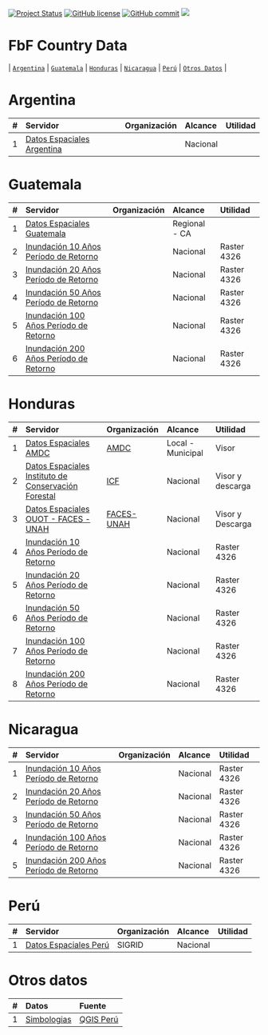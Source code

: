 [![Project Status](https://www.repostatus.org/badges/latest/active.svg)](https://www.repostatus.org/#active)
[![GitHub license](https://img.shields.io/github/license/Naereen/StrapDown.js.svg)](https://github.com/Naereen/StrapDown.js/blob/master/LICENSE)
[![GitHub commit](https://img.shields.io/github/last-commit/pcm-dpc/COVID-19)](https://github.com/klauswiese/FbF_Country_Data/commits)
![](https://visitor-badge.laobi.icu/badge?page_id=klauswiese.klauswiese/FbF_Country_Data) 

# FbF Country Data

\| [`Argentina`](#argentina) \| [`Guatemala`](#guatemala) \| [`Honduras`](#honduras) \| [`Nicaragua`](#nicaragua) \| [`Perú`](#perú) \| [`Otros Datos`](#otros-datos) \| 

# Argentina

| # | Servidor | Organización | Alcance | Utilidad |
| :---: | :--- | :--- | :--- |  :--- | 
| 1 | [Datos Espaciales Argentina](https://www.idera.gob.ar/index.php?option=com_content&view=article&id=335:geoservicios&catid=33:services&Itemid=302) |  | Nacional | |


# Guatemala

| # | Servidor | Organización | Alcance | Utilidad |
| :---: | :--- | :--- | :--- |  :--- | 
| 1 | [Datos Espaciales Guatemala](https://rmgir.proyectonesoamerica.org/index.php) |  | Regional - CA | |
| 2 | [Inundación 10 Años Período de Retorno](Floods/GT_10yr_rp.tif) | | Nacional | Raster 4326 |
| 3 | [Inundación 20 Años Período de Retorno](Floods/GT_20yr_rp.tif) | | Nacional | Raster 4326 |
| 4 | [Inundación 50 Años Período de Retorno](Floods/GT_50yr_rp.tif) | | Nacional | Raster 4326 |
| 5 | [Inundación 100 Años Período de Retorno](Floods/GT_100yr_rp.tif) | | Nacional | Raster 4326 |
| 6 | [Inundación 200 Años Período de Retorno](Floods/GT_200yr_rp.tif) | | Nacional | Raster 4326 |

# Honduras

| # | Servidor | Organización | Alcance | Utilidad |
| :---: | :--- | :--- | :--- |  :--- | 
| 1 | [Datos Espaciales AMDC](https://amdc.giscloud.com/) | [AMDC](https://www.amdc.hn/) | Local - Municipal | Visor |
| 2 | [Datos Espaciales Instituto de Conservación Forestal](https://sigmof.icf.gob.hn/?page_id=4703) | [ICF](https://icf.gob.hn/) | Nacional | Visor y descarga | 
| 3 | [Datos Espaciales OUOT - FACES - UNAH](https://geoportalouot.unah.edu.hn/layers/?limit=10&offset=0) | [FACES-UNAH](https://cienciasespaciales.unah.edu.hn/institutos/ouot/) | Nacional | Visor y Descarga |
| 4 | [Inundación 10 Años Período de Retorno](Floods/HN.tif) | | Nacional | Raster 4326 |
| 5 | [Inundación 20 Años Período de Retorno](Floods/HN_20yr_rp.tif) | | Nacional | Raster 4326 |
| 6 | [Inundación 50 Años Período de Retorno](Floods/HN_50yr_rp.tif) | | Nacional | Raster 4326 |
| 7 | [Inundación 100 Años Período de Retorno](Floods/HN_100yr_rp.tif) | | Nacional | Raster 4326 |
| 8 | [Inundación 200 Años Período de Retorno](Floods/HN_200yr_rp.tif) | | Nacional | Raster 4326 |

# Nicaragua

| # | Servidor | Organización | Alcance | Utilidad |
| :---: | :--- | :--- | :--- |  :--- | 
| 1 | [Inundación 10 Años Período de Retorno](Floods/NI_10yr_rp.tif) | | Nacional | Raster 4326 |
| 2 | [Inundación 20 Años Período de Retorno](Floods/NI_20yr_rp.tif) | | Nacional | Raster 4326 |
| 3 | [Inundación 50 Años Período de Retorno](Floods/NI_50yr_rp.tif) | | Nacional | Raster 4326 |
| 4 | [Inundación 100 Años Período de Retorno](Floods/NI_100yr_rp.tif) | | Nacional | Raster 4326 |
| 5 | [Inundación 200 Años Período de Retorno](Floods/NI_200yr_rp.tif) | | Nacional | Raster 4326 |

# Perú

| # | Servidor | Organización | Alcance | Utilidad |
| :---: | :--- | :--- | :--- |  :--- | 
| 1 | [Datos Espaciales Perú](https://sigrid.cenepred.gob.pe/sigridv3/mapa) | SIGRID | Nacional | |

# Otros datos

| # | Datos | Fuente | 
| :---: | :--- | :--- |  
|1 |[Simbologias](https://github.com/qgispe/Symbology-Hub) | [QGIS Perú](https://qgis.pe/)|

